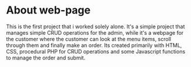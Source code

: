 # About web-page
This is the first project that i worked solely alone. It's a simple project that manages simple CRUD operations for the admin, while it's a webpage for the customer where the customer can look at the menu items, scroll through them and finally make an order. 
Its created primarily with HTML, CSS, procedural PHP for CRUD operations and some Javascript functions to manage the order and submit.
